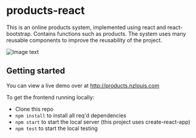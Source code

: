 # products-react

This is an online products system, implemented using react and react-bootstrap. Contains functions such as products. The system uses many reusable components to improve the reusability of the project.

![Image text](src/images/products.gif)

## Getting started

You can view a live demo over at http://products.nzlouis.com

To get the frontend running locally:

- Clone this repo
- `npm install` to install all req'd dependencies
- `npm start` to start the local server (this project uses create-react-app)
- `npm test` to start the local testing
